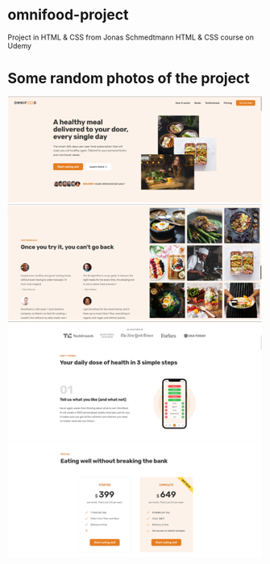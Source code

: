 # omnifood-project
Project in HTML & CSS from Jonas Schmedtmann HTML & CSS course on Udemy

# Some random photos of the project
![alt text](screenshot-01.png)
![alt text](screenshot-05.png)
![alt text](screenshot-02.png)
![alt text](screenshot-06.png)